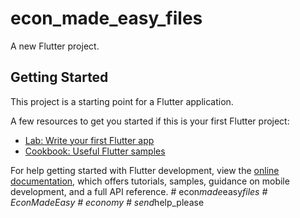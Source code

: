 # econ_made_easy_files

A new Flutter project.

## Getting Started

This project is a starting point for a Flutter application.

A few resources to get you started if this is your first Flutter project:

- [Lab: Write your first Flutter app](https://docs.flutter.dev/get-started/codelab)
- [Cookbook: Useful Flutter samples](https://docs.flutter.dev/cookbook)

For help getting started with Flutter development, view the
[online documentation](https://docs.flutter.dev/), which offers tutorials,
samples, guidance on mobile development, and a full API reference.
#   e c o n _ m a d e _ e a s y _ f i l e s  
 #   E c o n M a d e E a s y  
 #   e c o n o m y  
 #   s e n d _ h e l p _ p l e a s e  
 